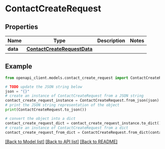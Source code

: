 # ContactCreateRequest


## Properties

Name | Type | Description | Notes
------------ | ------------- | ------------- | -------------
**data** | [**ContactCreateRequestData**](ContactCreateRequestData.md) |  | 

## Example

```python
from openapi_client.models.contact_create_request import ContactCreateRequest

# TODO update the JSON string below
json = "{}"
# create an instance of ContactCreateRequest from a JSON string
contact_create_request_instance = ContactCreateRequest.from_json(json)
# print the JSON string representation of the object
print(ContactCreateRequest.to_json())

# convert the object into a dict
contact_create_request_dict = contact_create_request_instance.to_dict()
# create an instance of ContactCreateRequest from a dict
contact_create_request_from_dict = ContactCreateRequest.from_dict(contact_create_request_dict)
```
[[Back to Model list]](../README.md#documentation-for-models) [[Back to API list]](../README.md#documentation-for-api-endpoints) [[Back to README]](../README.md)


